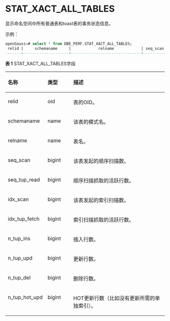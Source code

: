 # STAT\_XACT\_ALL\_TABLES

显示命名空间中所有普通表和toast表的事务状态信息。

示例：
```sql
openGauss=# select * from DBE_PERF.STAT_XACT_ALL_TABLES;
 relid |     schemaname     |            relname            | seq_scan | seq_tup_read | idx_scan | idx_tup_fetch | n_tup_ins | n_tup_upd | n_tup_del | n_tup_hot_upd 
-------+--------------------+-------------------------------+----------+--------------+----------+---------------+-----------+-----------+-----------+---------------
```

**表 1**  STAT\_XACT\_ALL\_TABLES字段

<a name="zh-cn_topic_0237122600_table94771040185819"></a>
<table><thead align="left"><tr id="zh-cn_topic_0237122600_row196011340155813"><th class="cellrowborder" valign="top" width="17.27%" id="mcps1.2.4.1.1"><p id="zh-cn_topic_0237122600_p16601104013588"><a name="zh-cn_topic_0237122600_p16601104013588"></a><a name="zh-cn_topic_0237122600_p16601104013588"></a>名称</p>
</th>
<th class="cellrowborder" valign="top" width="16.8%" id="mcps1.2.4.1.2"><p id="zh-cn_topic_0237122600_p1460244020588"><a name="zh-cn_topic_0237122600_p1460244020588"></a><a name="zh-cn_topic_0237122600_p1460244020588"></a>类型</p>
</th>
<th class="cellrowborder" valign="top" width="65.93%" id="mcps1.2.4.1.3"><p id="zh-cn_topic_0237122600_p660234019587"><a name="zh-cn_topic_0237122600_p660234019587"></a><a name="zh-cn_topic_0237122600_p660234019587"></a>描述</p>
</th>
</tr>
</thead>
<tbody><tr id="zh-cn_topic_0237122600_row1860254075814"><td class="cellrowborder" valign="top" width="17.27%" headers="mcps1.2.4.1.1 "><p id="zh-cn_topic_0237122600_p11603340125817"><a name="zh-cn_topic_0237122600_p11603340125817"></a><a name="zh-cn_topic_0237122600_p11603340125817"></a>relid</p>
</td>
<td class="cellrowborder" valign="top" width="16.8%" headers="mcps1.2.4.1.2 "><p id="zh-cn_topic_0237122600_p460344016583"><a name="zh-cn_topic_0237122600_p460344016583"></a><a name="zh-cn_topic_0237122600_p460344016583"></a>oid</p>
</td>
<td class="cellrowborder" valign="top" width="65.93%" headers="mcps1.2.4.1.3 "><p id="zh-cn_topic_0237122600_p3603114005815"><a name="zh-cn_topic_0237122600_p3603114005815"></a><a name="zh-cn_topic_0237122600_p3603114005815"></a>表的OID。</p>
</td>
</tr>
<tr id="zh-cn_topic_0237122600_row16031340185817"><td class="cellrowborder" valign="top" width="17.27%" headers="mcps1.2.4.1.1 "><p id="zh-cn_topic_0237122600_p46031940195818"><a name="zh-cn_topic_0237122600_p46031940195818"></a><a name="zh-cn_topic_0237122600_p46031940195818"></a>schemaname</p>
</td>
<td class="cellrowborder" valign="top" width="16.8%" headers="mcps1.2.4.1.2 "><p id="zh-cn_topic_0237122600_p9603154010587"><a name="zh-cn_topic_0237122600_p9603154010587"></a><a name="zh-cn_topic_0237122600_p9603154010587"></a>name</p>
</td>
<td class="cellrowborder" valign="top" width="65.93%" headers="mcps1.2.4.1.3 "><p id="zh-cn_topic_0237122600_p960413406586"><a name="zh-cn_topic_0237122600_p960413406586"></a><a name="zh-cn_topic_0237122600_p960413406586"></a>该表的模式名。</p>
</td>
</tr>
<tr id="zh-cn_topic_0237122600_row860417407581"><td class="cellrowborder" valign="top" width="17.27%" headers="mcps1.2.4.1.1 "><p id="zh-cn_topic_0237122600_p56042402580"><a name="zh-cn_topic_0237122600_p56042402580"></a><a name="zh-cn_topic_0237122600_p56042402580"></a>relname</p>
</td>
<td class="cellrowborder" valign="top" width="16.8%" headers="mcps1.2.4.1.2 "><p id="zh-cn_topic_0237122600_p56041840195815"><a name="zh-cn_topic_0237122600_p56041840195815"></a><a name="zh-cn_topic_0237122600_p56041840195815"></a>name</p>
</td>
<td class="cellrowborder" valign="top" width="65.93%" headers="mcps1.2.4.1.3 "><p id="zh-cn_topic_0237122600_p166041440115815"><a name="zh-cn_topic_0237122600_p166041440115815"></a><a name="zh-cn_topic_0237122600_p166041440115815"></a>表名。</p>
</td>
</tr>
<tr id="zh-cn_topic_0237122600_row16604940175819"><td class="cellrowborder" valign="top" width="17.27%" headers="mcps1.2.4.1.1 "><p id="zh-cn_topic_0237122600_p1660444025820"><a name="zh-cn_topic_0237122600_p1660444025820"></a><a name="zh-cn_topic_0237122600_p1660444025820"></a>seq_scan</p>
</td>
<td class="cellrowborder" valign="top" width="16.8%" headers="mcps1.2.4.1.2 "><p id="zh-cn_topic_0237122600_p560510406582"><a name="zh-cn_topic_0237122600_p560510406582"></a><a name="zh-cn_topic_0237122600_p560510406582"></a>bigint</p>
</td>
<td class="cellrowborder" valign="top" width="65.93%" headers="mcps1.2.4.1.3 "><p id="zh-cn_topic_0237122600_p1360564011586"><a name="zh-cn_topic_0237122600_p1360564011586"></a><a name="zh-cn_topic_0237122600_p1360564011586"></a>该表发起的顺序扫描数。</p>
</td>
</tr>
<tr id="zh-cn_topic_0237122600_row2605540105816"><td class="cellrowborder" valign="top" width="17.27%" headers="mcps1.2.4.1.1 "><p id="zh-cn_topic_0237122600_p16605240155819"><a name="zh-cn_topic_0237122600_p16605240155819"></a><a name="zh-cn_topic_0237122600_p16605240155819"></a>seq_tup_read</p>
</td>
<td class="cellrowborder" valign="top" width="16.8%" headers="mcps1.2.4.1.2 "><p id="zh-cn_topic_0237122600_p2605940205813"><a name="zh-cn_topic_0237122600_p2605940205813"></a><a name="zh-cn_topic_0237122600_p2605940205813"></a>bigint</p>
</td>
<td class="cellrowborder" valign="top" width="65.93%" headers="mcps1.2.4.1.3 "><p id="zh-cn_topic_0237122600_p660517401584"><a name="zh-cn_topic_0237122600_p660517401584"></a><a name="zh-cn_topic_0237122600_p660517401584"></a>顺序扫描抓取的活跃行数。</p>
</td>
</tr>
<tr id="zh-cn_topic_0237122600_row18605740145819"><td class="cellrowborder" valign="top" width="17.27%" headers="mcps1.2.4.1.1 "><p id="zh-cn_topic_0237122600_p1460520401582"><a name="zh-cn_topic_0237122600_p1460520401582"></a><a name="zh-cn_topic_0237122600_p1460520401582"></a>idx_scan</p>
</td>
<td class="cellrowborder" valign="top" width="16.8%" headers="mcps1.2.4.1.2 "><p id="zh-cn_topic_0237122600_p17606164017587"><a name="zh-cn_topic_0237122600_p17606164017587"></a><a name="zh-cn_topic_0237122600_p17606164017587"></a>bigint</p>
</td>
<td class="cellrowborder" valign="top" width="65.93%" headers="mcps1.2.4.1.3 "><p id="zh-cn_topic_0237122600_p1160684025813"><a name="zh-cn_topic_0237122600_p1160684025813"></a><a name="zh-cn_topic_0237122600_p1160684025813"></a>该表发起的索引扫描数。</p>
</td>
</tr>
<tr id="zh-cn_topic_0237122600_row9606114055813"><td class="cellrowborder" valign="top" width="17.27%" headers="mcps1.2.4.1.1 "><p id="zh-cn_topic_0237122600_p160619402588"><a name="zh-cn_topic_0237122600_p160619402588"></a><a name="zh-cn_topic_0237122600_p160619402588"></a>idx_tup_fetch</p>
</td>
<td class="cellrowborder" valign="top" width="16.8%" headers="mcps1.2.4.1.2 "><p id="zh-cn_topic_0237122600_p06069408582"><a name="zh-cn_topic_0237122600_p06069408582"></a><a name="zh-cn_topic_0237122600_p06069408582"></a>bigint</p>
</td>
<td class="cellrowborder" valign="top" width="65.93%" headers="mcps1.2.4.1.3 "><p id="zh-cn_topic_0237122600_p196062040115819"><a name="zh-cn_topic_0237122600_p196062040115819"></a><a name="zh-cn_topic_0237122600_p196062040115819"></a>索引扫描抓取的活跃行数。</p>
</td>
</tr>
<tr id="zh-cn_topic_0237122600_row20606154015817"><td class="cellrowborder" valign="top" width="17.27%" headers="mcps1.2.4.1.1 "><p id="zh-cn_topic_0237122600_p16606204014587"><a name="zh-cn_topic_0237122600_p16606204014587"></a><a name="zh-cn_topic_0237122600_p16606204014587"></a>n_tup_ins</p>
</td>
<td class="cellrowborder" valign="top" width="16.8%" headers="mcps1.2.4.1.2 "><p id="zh-cn_topic_0237122600_p4606154025818"><a name="zh-cn_topic_0237122600_p4606154025818"></a><a name="zh-cn_topic_0237122600_p4606154025818"></a>bigint</p>
</td>
<td class="cellrowborder" valign="top" width="65.93%" headers="mcps1.2.4.1.3 "><p id="zh-cn_topic_0237122600_p186079408584"><a name="zh-cn_topic_0237122600_p186079408584"></a><a name="zh-cn_topic_0237122600_p186079408584"></a>插入行数。</p>
</td>
</tr>
<tr id="zh-cn_topic_0237122600_row13607940105811"><td class="cellrowborder" valign="top" width="17.27%" headers="mcps1.2.4.1.1 "><p id="zh-cn_topic_0237122600_p860704085812"><a name="zh-cn_topic_0237122600_p860704085812"></a><a name="zh-cn_topic_0237122600_p860704085812"></a>n_tup_upd</p>
</td>
<td class="cellrowborder" valign="top" width="16.8%" headers="mcps1.2.4.1.2 "><p id="zh-cn_topic_0237122600_p1607174045812"><a name="zh-cn_topic_0237122600_p1607174045812"></a><a name="zh-cn_topic_0237122600_p1607174045812"></a>bigint</p>
</td>
<td class="cellrowborder" valign="top" width="65.93%" headers="mcps1.2.4.1.3 "><p id="zh-cn_topic_0237122600_p196071440105814"><a name="zh-cn_topic_0237122600_p196071440105814"></a><a name="zh-cn_topic_0237122600_p196071440105814"></a>更新行数。</p>
</td>
</tr>
<tr id="zh-cn_topic_0237122600_row106089404588"><td class="cellrowborder" valign="top" width="17.27%" headers="mcps1.2.4.1.1 "><p id="zh-cn_topic_0237122600_p1960824025818"><a name="zh-cn_topic_0237122600_p1960824025818"></a><a name="zh-cn_topic_0237122600_p1960824025818"></a>n_tup_del</p>
</td>
<td class="cellrowborder" valign="top" width="16.8%" headers="mcps1.2.4.1.2 "><p id="zh-cn_topic_0237122600_p760894013588"><a name="zh-cn_topic_0237122600_p760894013588"></a><a name="zh-cn_topic_0237122600_p760894013588"></a>bigint</p>
</td>
<td class="cellrowborder" valign="top" width="65.93%" headers="mcps1.2.4.1.3 "><p id="zh-cn_topic_0237122600_p360834018583"><a name="zh-cn_topic_0237122600_p360834018583"></a><a name="zh-cn_topic_0237122600_p360834018583"></a>删除行数。</p>
</td>
</tr>
<tr id="zh-cn_topic_0237122600_row16608740175817"><td class="cellrowborder" valign="top" width="17.27%" headers="mcps1.2.4.1.1 "><p id="zh-cn_topic_0237122600_p16081740145819"><a name="zh-cn_topic_0237122600_p16081740145819"></a><a name="zh-cn_topic_0237122600_p16081740145819"></a>n_tup_hot_upd</p>
</td>
<td class="cellrowborder" valign="top" width="16.8%" headers="mcps1.2.4.1.2 "><p id="zh-cn_topic_0237122600_p160913405588"><a name="zh-cn_topic_0237122600_p160913405588"></a><a name="zh-cn_topic_0237122600_p160913405588"></a>bigint</p>
</td>
<td class="cellrowborder" valign="top" width="65.93%" headers="mcps1.2.4.1.3 "><p id="zh-cn_topic_0237122600_p1060994010581"><a name="zh-cn_topic_0237122600_p1060994010581"></a><a name="zh-cn_topic_0237122600_p1060994010581"></a>HOT更新行数（比如没有更新所需的单独索引）。</p>
</td>
</tr>
</tbody>
</table>

